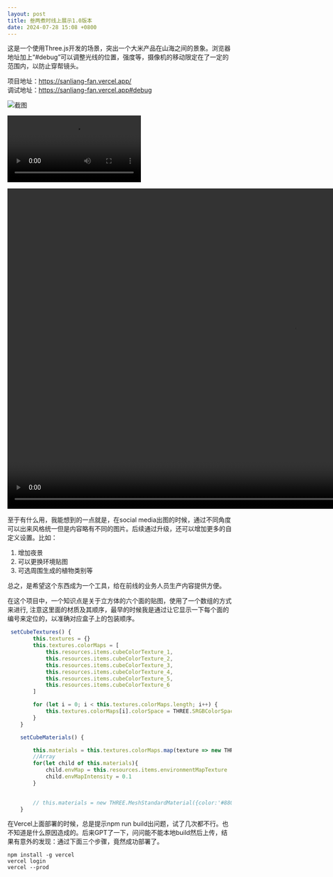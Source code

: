 ```yaml
---
layout: post
title: 叁两煮时线上展示1.0版本
date: 2024-07-28 15:08 +0800
---
```



这是一个使用Three.js开发的场景，突出一个大米产品在山海之间的景象。浏览器地址加上“#debug”可以调整光线的位置，强度等，摄像机的移动限定在了一定的范围内，以防止穿帮镜头。  

项目地址：https://sanliang-fan.vercel.app/  
调试地址：https://sanliang-fan.vercel.app#debug


![截图](https://para-1255470189.cos.ap-nanjing.myqcloud.com/uPic/UdNEIm.png)

![视频内容演示](https://para-1255470189.cos.ap-nanjing.myqcloud.com/uPic/F8O34r.mp4)


<video width="1280" height="720" controls>
  <source src="https://para-1255470189.cos.ap-nanjing.myqcloud.com/uPic/F8O34r.mp4" type="video/mp4">
  Your browser does not support the video tag.
</video>

至于有什么用，我能想到的一点就是，在social media出图的时候，通过不同角度可以出来风格统一但是内容略有不同的图片。后续通过升级，还可以增加更多的自定义设置。比如：  

1. 增加夜景
2. 可以更换环境贴图
3. 可选周围生成的植物类别等

总之，是希望这个东西成为一个工具，给在前线的业务人员生产内容提供方便。  

在这个项目中，一个知识点是关于立方体的六个面的贴图，使用了一个数组的方式来进行, 注意这里面的材质及其顺序，最早的时候我是通过让它显示一下每个面的编号来定位的，以准确对应盒子上的包装顺序。




```js
 setCubeTextures() {
        this.textures = {}
        this.textures.colorMaps = [
            this.resources.items.cubeColorTexture_1,
            this.resources.items.cubeColorTexture_2,
            this.resources.items.cubeColorTexture_3,
            this.resources.items.cubeColorTexture_4,
            this.resources.items.cubeColorTexture_5,
            this.resources.items.cubeColorTexture_6
        ]

        for (let i = 0; i < this.textures.colorMaps.length; i++) {
            this.textures.colorMaps[i].colorSpace = THREE.SRGBColorSpace
        }
    }

    setCubeMaterials() {

        this.materials = this.textures.colorMaps.map(texture => new THREE.MeshStandardMaterial({ map: texture }))
        //Array
        for(let child of this.materials){
            child.envMap = this.resources.items.environmentMapTexture
            child.envMapIntensity = 0.1
        }
   

        // this.materials = new THREE.MeshStandardMaterial({color:'#880000'})
    }
```

在Vercel上面部署的时候，总是提示npm run build出问题，试了几次都不行。也不知道是什么原因造成的。后来GPT了一下，问问能不能本地build然后上传，结果有意外的发现：通过下面三个步骤，竟然成功部署了。


```
npm install -g vercel
vercel login
vercel --prod
```

